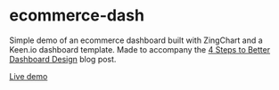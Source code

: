 # ecommerce-dash

Simple demo of an ecommerce dashboard built with ZingChart and a Keen.io dashboard template. 
Made to accompany the [4 Steps to Better Dashboard Design](http://www.zingchart.com/blog/2015/07/16/4-steps-to-better-dashboard-design/) blog post.

[Live demo](http://www.zingchart.com/demos/ecommerce-dashboard/)
